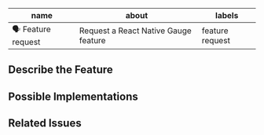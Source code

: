 name              | about                                | labels
------------------|--------------------------------------|-------
🗣 Feature request | Request a React Native Gauge feature | feature request

Describe the Feature
--------------------
<!-- Describe the requested feature -->

Possible Implementations
------------------------
<!-- Describe how to implement the feature -->

Related Issues
--------------
<!-- Link related issues here -->